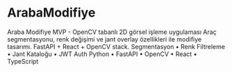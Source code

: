 # ArabaModifiye
 Araba Modifiye MVP - OpenCV tabanlı 2D görsel işleme uygulaması  Araç segmentasyonu, renk değişimi ve jant overlay özellikleri ile modifiye tasarımı. FastAPI + React + OpenCV stack.   Segmentasyon • Renk Filtreleme • Jant Kataloğu • JWT Auth  Python • FastAPI • OpenCV • React • TypeScript
